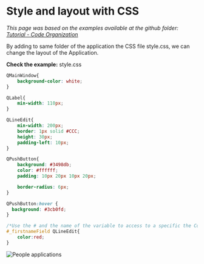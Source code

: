 # Style and layout with CSS

*This page was based on the examples available at the github folder: [Tutorial - Code Organization](https://github.com/UmSenhorQualquer/pyforms/tree/master/tutorials/3.CodeOrganization)*

By adding to same folder of the application the CSS file style.css, we can change the layout of the Application.

**Check the example:** style.css
```css
QMainWindow{
	background-color: white;
}

QLabel{
	min-width: 110px;
}

QLineEdit{
	min-width: 200px;
	border: 1px solid #CCC;
	height: 30px;
	padding-left: 10px;
}

QPushButton{
	background: #3498db;
	color: #ffffff;
	padding: 10px 20px 10px 20px;

    border-radius: 6px;
}

QPushButton:hover {
  background: #3cb0fd;
}

/*Use the # and the name of the variable to access to a specific the Control*/
#_firstnameField QLineEdit{
	color:red;
}
```

![People applications](https://raw.githubusercontent.com/UmSenhorQualquer/pyforms/master/docs/imgs/getting-started-8.png?raw=true "Screen")
